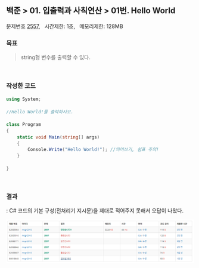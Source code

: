 
## 백준 > 01. 입출력과 사칙연산 > 01번. Hello World    
문제번호 [2557](https://www.acmicpc.net/problem/2557), &nbsp; 시간제한: 1초, &nbsp; 메모리제한: 128MB

### 목표
>string형 변수를 출력할 수 있다.

<br>

### 작성한 코드    

```cs
using System;

//Hello World!를 출력하시오.

class Program
{
    static void Main(string[] args)
    {
        Console.Write("Hello World!"); //띄어쓰기, 쉼표 주의!
    }
    
}
```

<br>

### 결과    
: C# 코드의 기본 구성(전처리기 지시문)을 제대로 적어주지 못해서 오답이 나왔다.

![01단계 01번문항 제출결과](01_result_Img.png)

